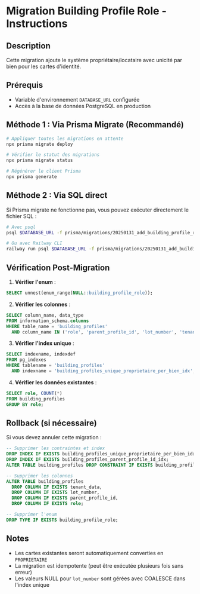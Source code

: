 # Migration Building Profile Role - Instructions

## Description
Cette migration ajoute le système propriétaire/locataire avec unicité par bien pour les cartes d'identité.

## Prérequis
- Variable d'environnement `DATABASE_URL` configurée
- Accès à la base de données PostgreSQL en production

## Méthode 1 : Via Prisma Migrate (Recommandé)

```bash
# Appliquer toutes les migrations en attente
npx prisma migrate deploy

# Vérifier le statut des migrations
npx prisma migrate status

# Régénérer le client Prisma
npx prisma generate
```

## Méthode 2 : Via SQL direct

Si Prisma migrate ne fonctionne pas, vous pouvez exécuter directement le fichier SQL :

```bash
# Avec psql
psql $DATABASE_URL -f prisma/migrations/20250131_add_building_profile_role/migration.sql

# Ou avec Railway CLI
railway run psql $DATABASE_URL -f prisma/migrations/20250131_add_building_profile_role/migration.sql
```

## Vérification Post-Migration

1. **Vérifier l'enum** :
```sql
SELECT unnest(enum_range(NULL::building_profile_role));
```

2. **Vérifier les colonnes** :
```sql
SELECT column_name, data_type 
FROM information_schema.columns 
WHERE table_name = 'building_profiles' 
  AND column_name IN ('role', 'parent_profile_id', 'lot_number', 'tenant_data');
```

3. **Vérifier l'index unique** :
```sql
SELECT indexname, indexdef 
FROM pg_indexes 
WHERE tablename = 'building_profiles' 
  AND indexname = 'building_profiles_unique_proprietaire_per_bien_idx';
```

4. **Vérifier les données existantes** :
```sql
SELECT role, COUNT(*) 
FROM building_profiles 
GROUP BY role;
```

## Rollback (si nécessaire)

Si vous devez annuler cette migration :

```sql
-- Supprimer les contraintes et index
DROP INDEX IF EXISTS building_profiles_unique_proprietaire_per_bien_idx;
DROP INDEX IF EXISTS building_profiles_parent_profile_id_idx;
ALTER TABLE building_profiles DROP CONSTRAINT IF EXISTS building_profiles_parent_profile_id_fkey;

-- Supprimer les colonnes
ALTER TABLE building_profiles 
  DROP COLUMN IF EXISTS tenant_data,
  DROP COLUMN IF EXISTS lot_number,
  DROP COLUMN IF EXISTS parent_profile_id,
  DROP COLUMN IF EXISTS role;

-- Supprimer l'enum
DROP TYPE IF EXISTS building_profile_role;
```

## Notes
- Les cartes existantes seront automatiquement converties en `PROPRIETAIRE`
- La migration est idempotente (peut être exécutée plusieurs fois sans erreur)
- Les valeurs NULL pour `lot_number` sont gérées avec COALESCE dans l'index unique

